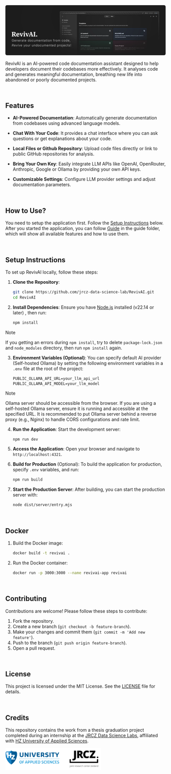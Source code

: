 ![RevivAI Preview](assets/preview.webp)

RevivAI is an AI-powered code documentation assistant designed to help developers document their codebases more effectively. It analyses code and generates meaningful documentation, breathing new life into abandoned or poorly documented projects.

<br>

## Features

- **AI-Powered Documentation**: Automatically generate documentation from codebases using advanced language models.

- **Chat With Your Code**: It provides a chat interface where you can ask questions or get explanations about your code.

- **Local Files or Github Repository**: Upload code files directly or link to public GitHub repositories for analysis.

- **Bring Your Own Key**: Easily integrate LLM APIs like OpenAI, OpenRouter, Anthropic, Google or Ollama by providing your own API keys.

- **Customizable Settings**: Configure LLM provider settings and adjust documentation parameters.

<br>

## How to Use?
You need to setup the application first. Follow the [Setup Instructions](#setup-instructions) below. After you started the application, you can follow [Guide](guide/GUIDE.md) in the guide folder, which will show all available features and how to use them.

<br>

## Setup Instructions

To set up RevivAI locally, follow these steps:

1. **Clone the Repository**:
   ```bash
   git clone https://github.com/jrcz-data-science-lab/RevivAI.git
   cd RevivAI
   ```

2. **Install Dependencies**:
   Ensure you have [Node.js](https://nodejs.org/) installed (v22.14 or later) , then run:
   ```bash
   npm install
   ```
> [!NOTE]
> If you getting an errors during `npm install`, try to delete `package-lock.json` and `node_modules` directory, then run `npm install` again.

3. **Environment Variables (Optional)**:
   You can specify default AI provider (Self-hosted Ollama) by setting the following environment variables in a `.env` file at the root of the project:
   ```env
   PUBLIC_OLLAMA_API_URL=your_llm_api_url
   PUBLIC_OLLAMA_API_MODEL=your_llm_model
   ```
> [!NOTE]
> Ollama server should be accessible from the browser. If you are using a self-hosted Ollama server, ensure it is running and accessible at the specified URL. It is recommended to put Ollama server behind a reverse proxy (e.g., Nginx) to handle CORS configurations and rate limit.

4. **Run the Application**:
   Start the development server:
   ```bash
   npm run dev
   ```

5. **Access the Application**:
   Open your browser and navigate to `http://localhost:4321`.

6. **Build for Production** (Optional):
   To build the application for production, specify `.env` variables, and run:
   ```bash
   npm run build
   ```

7. **Start the Production Server**:
   After building, you can start the production server with:
   ```bash
   node dist/server/entry.mjs
   ```

<br>

## Docker
1. Build the Docker image:
   ```bash
   docker build -t revivai .
   ```

2. Run the Docker container:
   ```bash
   docker run -p 3000:3000 --name revivai-app revivai
   ```

<br>

## Contributing

Contributions are welcome! Please follow these steps to contribute:

1. Fork the repository.
2. Create a new branch (`git checkout -b feature-branch`).
3. Make your changes and commit them (`git commit -m 'Add new feature'`).
4. Push to the branch (`git push origin feature-branch`).
5. Open a pull request.

<br>

## License

This project is licensed under the MIT License. See the [LICENSE](LICENSE) file for details.

<br>

## Credits
This repository contains the work from a thesis graduation project completed during an internship at the [JRCZ Data Science Labs](https://jrcz.nl/), affiliated with [HZ University of Applied Sciences](https://hz.nl/).

<img src="./assets/organizations.png" alt="Organizations Logos" width="300">